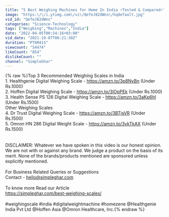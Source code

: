```yaml
---
title: "5 Best Weighing Machines for Home In India ⚡Tested & Compared⚡"
image: "https:\/\/i.ytimg.com\/vi\/QefeJ82dWns\/hqdefault.jpg"
vid_id: "QefeJ82dWns"
categories: "Science-Technology"
tags: ["Weighing","Machines","India"]
date: "2022-04-05T00:54:16+03:00"
vid_date: "2021-10-07T06:21:30Z"
duration: "PT6M41S"
viewcount: "54474"
likeCount: "854"
dislikeCount: ""
channel: "SimpleGhar"
---
```

{% raw %}Top 3 Recommended Weighing Scales in India<br />1. Healthgenie Digital Weighing Scale - <a rel="nofollow" target="blank" href="https://amzn.to/3p8NyBn">https://amzn.to/3p8NyBn</a> (Under Rs.1000)<br />2. Hoffen Digital Weighing Scale - <a rel="nofollow" target="blank" href="https://amzn.to/3lOpPEk">https://amzn.to/3lOpPEk</a> (Under Rs.1000)<br />3. Health Sense PS 126 Digital Weighing Scale - <a rel="nofollow" target="blank" href="https://amzn.to/3aKp6hl">https://amzn.to/3aKp6hl</a> (Under Rs.1500)<br />Other Weighing Scales<br />4. Dr Trust Digital Weighing Scale - <a rel="nofollow" target="blank" href="https://amzn.to/3BTjsVR">https://amzn.to/3BTjsVR</a> (Under Rs.1500)<br />5. Omron HN 286 Digital Weight Scale - <a rel="nofollow" target="blank" href="https://amzn.to/3vkTkAX">https://amzn.to/3vkTkAX</a> (Under Rs.1500)<br /><br /><br />DISCLAIMER: Whatever we have spoken in this video is our honest opinion. We are not with or against any brand. We judge a product on the basis of its merit. None of the brands/products mentioned are sponsored unless explicitly mentioned.<br /><br />For Business Related Queries or Suggestions <br />Contact - hello@simpleghar.com<br /><br />To know more Read our Article<br /><a rel="nofollow" target="blank" href="https://simpleghar.com/best-weighing-scales/">https://simpleghar.com/best-weighing-scales/</a><br /><br />#weighingscale #india #digitalweightmachine #homezene @Healthgenie India Pvt Ltd @Hoffen Asia @Omron Healthcare, Inc.{% endraw %}

